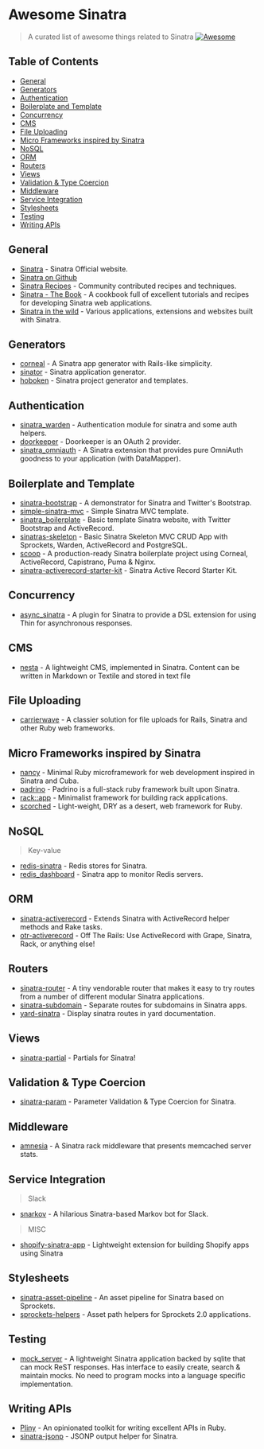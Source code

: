 # Awesome Sinatra

> A curated list of awesome things related to Sinatra [![Awesome](https://awesome.re/badge.svg)](https://github.com/sindresorhus/awesome#readme)

## Table of Contents

- [General](#general)
- [Generators](#generators)
- [Authentication](#authentication)
- [Boilerplate and Template](#boilerplate-and-template)
- [Concurrency](#concurrency)
- [CMS](#cms)
- [File Uploading](#file-uploading)
- [Micro Frameworks inspired by Sinatra](#micro-frameworks-inspired-by-sinatra)
- [NoSQL](#nosql)
- [ORM](#orm)
- [Routers](#routers)
- [Views](#views)
- [Validation & Type Coercion](#validation--type-coercion)
- [Middleware](#middleware)
- [Service Integration](#service-integration)
- [Stylesheets](#stylesheets)
- [Testing](#testing)
- [Writing APIs](#writing-apis)

## General

* [Sinatra](https://sinatrarb.com/) - Sinatra Official website.
* [Sinatra on Github](https://github.com/sinatra/sinatra)
* [Sinatra Recipes](https://github.com/sinatra/sinatra-recipes) - Community contributed recipes and techniques.
* [Sinatra - The Book](https://github.com/sinatra/sinatra-book) - A cookbook full of excellent tutorials
  and recipes for developing Sinatra web applications.
* [Sinatra in the wild](https://github.com/sinatra/sinatra.github.com/blob/master/wild.markdown) - Various
  applications, extensions and websites built with Sinatra.

## Generators

* [corneal](https://github.com/thebrianemory/corneal) - A Sinatra app generator with Rails-like simplicity.
* [sinator](https://github.com/kuntoaji/sinator) - Sinatra application generator.
* [hoboken](https://github.com/bnadlerjr/hoboken) - Sinatra project generator and templates.

## Authentication

* [sinatra_warden](https://github.com/wardencommunity/sinatra_warden) - Authentication module for sinatra and some auth helpers.
* [doorkeeper](https://github.com/doorkeeper-gem/doorkeeper) - Doorkeeper is an OAuth 2 provider.
* [sinatra_omniauth](https://github.com/cjheath/sinatra_omniauth) - A Sinatra extension that provides pure OmniAuth goodness
  to your application (with DataMapper).

## Boilerplate and Template

* [sinatra-bootstrap](https://github.com/bootstrap-ruby/sinatra-bootstrap) - A demonstrator for Sinatra and Twitter's Bootstrap.
* [simple-sinatra-mvc](https://github.com/kathgironpe/simple-sinatra-mvc) - Simple Sinatra MVC template.
* [sinatra_boilerplate](https://github.com/reedstonefood/sinatra_boilerplate) - Basic template Sinatra website, with Twitter Bootstrap and ActiveRecord.
* [sinatras-skeleton](https://github.com/simonneutert/sinatras-skeleton) - Basic Sinatra Skeleton MVC CRUD App with Sprockets, Warden, ActiveRecord and PostgreSQL.
* [scoop](https://github.com/abhinavs/scoop) - A production-ready Sinatra boilerplate project using Corneal, ActiveRecord, Capistrano, Puma & Nginx.
* [sinatra-activerecord-starter-kit](https://github.com/LaunchAcademy/sinatra-activerecord-starter-kit) - Sinatra Active Record Starter Kit.

## Concurrency

- [async_sinatra](https://github.com/raggi/async_sinatra) - A plugin for Sinatra to provide a DSL extension
  for using Thin for asynchronous responses.

## CMS

* [nesta](https://github.com/gma/nesta) - A lightweight CMS, implemented in Sinatra. Content can be written
  in Markdown or Textile and stored in text file

## File Uploading

* [carrierwave](https://github.com/carrierwaveuploader/carrierwave) - A classier solution for file uploads for Rails,
  Sinatra and other Ruby web frameworks.

## Micro Frameworks inspired by Sinatra

* [nancy](https://github.com/guilleiguaran/nancy) - Minimal Ruby microframework for web development inspired in Sinatra and Cuba.
* [padrino](https://github.com/padrino/padrino-framework) - Padrino is a full-stack ruby framework built upon Sinatra.
* [rack::app](https://github.com/rack-app/rack-app) - Minimalist framework for building rack applications.
* [scorched](https://github.com/wardrop/scorched) - Light-weight, DRY as a desert, web framework for Ruby.

## NoSQL

> Key-value

* [redis-sinatra](https://github.com/redis-store/redis-sinatra) - Redis stores for Sinatra.
* [redis_dashboard](https://github.com/BaseSecrete/redis_dashboard) - Sinatra app to monitor Redis servers.

## ORM

* [sinatra-activerecord](https://github.com/sinatra-activerecord/sinatra-activerecord) - Extends Sinatra with ActiveRecord helper methods and Rake tasks.
* [otr-activerecord](https://github.com/jhollinger/otr-activerecord) - Off The Rails: Use ActiveRecord with Grape, Sinatra, Rack, or anything else!

## Routers

* [sinatra-router](https://github.com/brandur/sinatra-router) - A tiny vendorable router that makes it 
  easy to try routes from a number of different modular Sinatra applications.
* [sinatra-subdomain](https://github.com/fnando/sinatra-subdomain) - Separate routes for subdomains in Sinatra apps.
* [yard-sinatra](https://github.com/rkh/yard-sinatra) - Display sinatra routes in yard documentation.

## Views

* [sinatra-partial](https://github.com/yb66/Sinatra-Partial) - Partials for Sinatra!

## Validation & Type Coercion

* [sinatra-param](https://github.com/mattt/sinatra-param) - Parameter Validation & Type Coercion for Sinatra.

## Middleware

* [amnesia](https://github.com/benschwarz/amnesia) - A Sinatra rack middleware that presents memcached server stats.

## Service Integration

> Slack

* [snarkov](https://github.com/gesteves/snarkov) - A hilarious Sinatra-based Markov bot for Slack.

> MISC

* [shopify-sinatra-app](https://github.com/kevinhughes27/shopify-sinatra-app) - Lightweight extension for
  building Shopify apps using Sinatra

## Stylesheets

* [sinatra-asset-pipeline](https://github.com/kalasjocke/sinatra-asset-pipeline) - An asset pipeline for Sinatra based on Sprockets.
* [sprockets-helpers](https://github.com/petebrowne/sprockets-helpers) - Asset path helpers for Sprockets 2.0 applications.

## Testing

* [mock_server](https://github.com/mvemjsun/mock_server) - A lightweight Sinatra application backed by sqlite that can mock ReST responses.
  Has interface to easily create, search & maintain mocks. No need to program mocks into a language specific implementation.

## Writing APIs

* [Pliny](https://github.com/interagent/pliny) - An opinionated toolkit for writing excellent APIs in Ruby.
* [sinatra-jsonp](https://github.com/shtirlic/sinatra-jsonp) - JSONP output helper for Sinatra.

